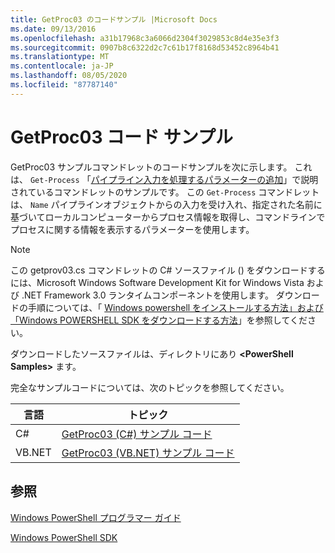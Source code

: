 ```yaml
---
title: GetProc03 のコードサンプル |Microsoft Docs
ms.date: 09/13/2016
ms.openlocfilehash: a31b17968c3a6066d2304f3029853c8d4e35e3f3
ms.sourcegitcommit: 0907b8c6322d2c7c61b17f8168d53452c8964b41
ms.translationtype: MT
ms.contentlocale: ja-JP
ms.lasthandoff: 08/05/2020
ms.locfileid: "87787140"
---
```

# <a name="getproc03-code-samples"></a>GetProc03 コード サンプル

GetProc03 サンプルコマンドレットのコードサンプルを次に示します。 これは、 `Get-Process` 「[パイプライン入力を処理するパラメーターの追加](../cmdlet/adding-parameters-that-process-pipeline-input.md)」で説明されているコマンドレットのサンプルです。 この `Get-Process` コマンドレットは、 `Name` パイプラインオブジェクトからの入力を受け入れ、指定された名前に基づいてローカルコンピューターからプロセス情報を取得し、コマンドラインでプロセスに関する情報を表示するパラメーターを使用します。

> [!NOTE]
> この getprov03.cs コマンドレットの C# ソースファイル () をダウンロードするには、Microsoft Windows Software Development Kit for Windows Vista および .NET Framework 3.0 ランタイムコンポーネントを使用します。 ダウンロードの手順については、「 [Windows powershell をインストールする方法」および「Windows POWERSHELL SDK をダウンロードする方法](/powershell/scripting/developer/installing-the-windows-powershell-sdk)」を参照してください。
>
> ダウンロードしたソースファイルは、ディレクトリにあり **\<PowerShell Samples>** ます。

完全なサンプルコードについては、次のトピックを参照してください。

|言語|トピック|
|--------------|-----------|
|C#|[GetProc03 (C#) サンプル コード](./getproc03-csharp-sample-code.md)|
|VB.NET|[GetProc03 (VB.NET) サンプル コード](./getproc03-vb-net-sample-code.md)|

## <a name="see-also"></a>参照

[Windows PowerShell プログラマー ガイド](./windows-powershell-programmer-s-guide.md)

[Windows PowerShell SDK](../windows-powershell-reference.md)
